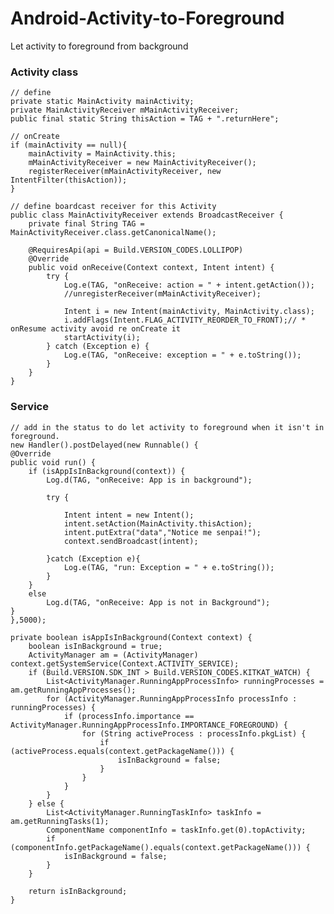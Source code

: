 # Android-Activity-to-Foreground
Let activity to foreground from background

### Activity class

    // define
    private static MainActivity mainActivity;
    private MainActivityReceiver mMainActivityReceiver;
    public final static String thisAction = TAG + ".returnHere";
    
    // onCreate
    if (mainActivity == null){
        mainActivity = MainActivity.this;
        mMainActivityReceiver = new MainActivityReceiver();
        registerReceiver(mMainActivityReceiver, new IntentFilter(thisAction));
    }    
    
    // define boardcast receiver for this Activity
    public class MainActivityReceiver extends BroadcastReceiver {
        private final String TAG = MainActivityReceiver.class.getCanonicalName();

        @RequiresApi(api = Build.VERSION_CODES.LOLLIPOP)
        @Override
        public void onReceive(Context context, Intent intent) {
            try {
                Log.e(TAG, "onReceive: action = " + intent.getAction());
                //unregisterReceiver(mMainActivityReceiver);

                Intent i = new Intent(mainActivity, MainActivity.class);
                i.addFlags(Intent.FLAG_ACTIVITY_REORDER_TO_FRONT);// * onResume activity avoid re onCreate it
                startActivity(i);
            } catch (Exception e) {
                Log.e(TAG, "onReceive: exception = " + e.toString());
            }
        }
    }
    
### Service

    // add in the status to do let activity to foreground when it isn't in foreground. 
    new Handler().postDelayed(new Runnable() {
    @Override
    public void run() {
        if (isAppIsInBackground(context)) {
            Log.d(TAG, "onReceive: App is in background");

            try {

                Intent intent = new Intent();
                intent.setAction(MainActivity.thisAction);
                intent.putExtra("data","Notice me senpai!");
                context.sendBroadcast(intent);

            }catch (Exception e){
                Log.e(TAG, "run: Exception = " + e.toString());
            }
        }
        else
            Log.d(TAG, "onReceive: App is not in Background");
    }
    },5000);
    
    private boolean isAppIsInBackground(Context context) {
        boolean isInBackground = true;
        ActivityManager am = (ActivityManager) context.getSystemService(Context.ACTIVITY_SERVICE);
        if (Build.VERSION.SDK_INT > Build.VERSION_CODES.KITKAT_WATCH) {
            List<ActivityManager.RunningAppProcessInfo> runningProcesses = am.getRunningAppProcesses();
            for (ActivityManager.RunningAppProcessInfo processInfo : runningProcesses) {
                if (processInfo.importance == ActivityManager.RunningAppProcessInfo.IMPORTANCE_FOREGROUND) {
                    for (String activeProcess : processInfo.pkgList) {
                        if (activeProcess.equals(context.getPackageName())) {
                            isInBackground = false;
                        }
                    }
                }
            }
        } else {
            List<ActivityManager.RunningTaskInfo> taskInfo = am.getRunningTasks(1);
            ComponentName componentInfo = taskInfo.get(0).topActivity;
            if (componentInfo.getPackageName().equals(context.getPackageName())) {
                isInBackground = false;
            }
        }

        return isInBackground;
    }
